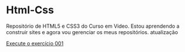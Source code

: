 # Html-Css
 Repositório de HTML5 e CSS3 do Curso em Video.
 Estou aprendendo a construir sites e agora vou gerenciar os meus repositórios. 
 atualização

<a href="https://bruno-assumpcao-motta.github.io/Html-Css/desafios/ex001/index.html">Execute o exercício 001</a>